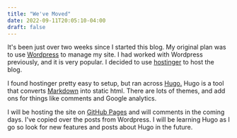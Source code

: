 ```yaml
---
title: "We've Moved"
date: 2022-09-11T20:05:10-04:00
draft: false
---
```


It's been just over two weeks since I started this blog. My original plan was to use [Wordpress](https://wordpress.org) to manage my site.
I had worked with Wordpress previously, and it is very popular.
I decided to use [hostinger](https://www.hostinger.com/) to host the blog.

I found hostinger pretty easy to setup, but ran across [Hugo.](https://gohugo.io/) Hugo is a tool that converts [Markdown](https://en.wikipedia.org/wiki/Markdown) into static html.
There are lots of themes, and add ons for things like comments and Google analytics.

I will be hosting the site on [GitHub Pages](https://pages.github.com/) and will comments in the coming days. I've copied over the posts from Wordpress. I will be learning Hugo as I go so look for new features and posts about Hugo in the future.
